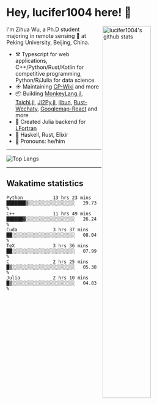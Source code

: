 # Hey, lucifer1004 here! :wave:

<img width="50%" align="right" alt="lucifer1004's github stats" src="https://github-readme-stats.vercel.app/api?username=lucifer1004&show_icons=true">

I'm Zihua Wu, a Ph.D student majoring in remote sensing :satellite: at Peking University, Beijing, China.

- :hammer_and_pick: Typescript for web applications, C++/Python/Rust/Kotlin for competitive programming, Python/R/Julia for data science.
- :sunny: Maintaining [CP-Wiki](https://cp-wiki.vercel.app) and more 
- :package: Building [MonkeyLang.jl](https://github.com/lucifer1004/MonkeyLang.jl), [Taichi.jl](https://github.com/lucifer1004/Taichi.jl), [Jl2Py.jl](https://github.com/lucifer1004/Jl2Py.jl), [jlbun](https://github.com/lucifer1004/jlbun), [Rust-Wechaty](https://github.com/wechaty/rust-wechaty), [Googlemap-React](https://github.com/googlemap-react/googlemap-react) and more
- :sparkler: Created Julia backend for [LFortran](https://github.com/lfortran/lfortran)
- :seedling: Haskell, Rust, Elixir
- :man: Pronouns: he/him

---

![Top Langs](https://github-readme-stats.vercel.app/api/top-langs/?username=lucifer1004&layout=compact)

---

## Wakatime statistics

<!--START_SECTION:waka-->

```text
Python           13 hrs 23 mins  ███████▒░░░░░░░░░░░░░░░░░   29.73 %
C++              11 hrs 49 mins  ██████▓░░░░░░░░░░░░░░░░░░   26.24 %
Cuda             3 hrs 37 mins   ██░░░░░░░░░░░░░░░░░░░░░░░   08.04 %
TeX              3 hrs 36 mins   ██░░░░░░░░░░░░░░░░░░░░░░░   07.99 %
C                2 hrs 25 mins   █▒░░░░░░░░░░░░░░░░░░░░░░░   05.38 %
Julia            2 hrs 10 mins   █▒░░░░░░░░░░░░░░░░░░░░░░░   04.83 %
```

<!--END_SECTION:waka-->
